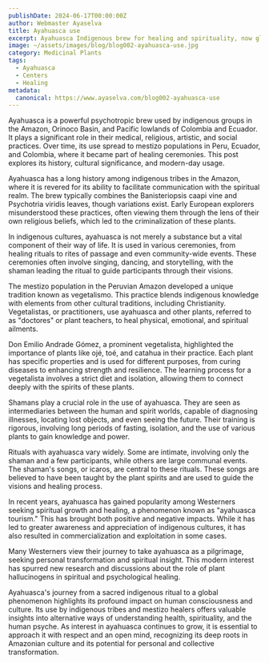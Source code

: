 ```yaml
---
publishDate: 2024-06-17T00:00:00Z
author: Webmaster Ayaselva
title: Ayahuasca use
excerpt: Ayahuasca Indigenous brew for healing and spirituality, now globally recognized.
image: ~/assets/images/blog/blog002-ayahuasca-use.jpg
category: Medicinal Plants
tags:
  - Ayahuasca
  - Centers
  - Healing
metadata:
  canonical: https://www.ayaselva.com/blog002-ayahuasca-use
---
```


Ayahuasca is a powerful psychotropic brew used by indigenous groups in the Amazon, Orinoco Basin, and Pacific lowlands of Colombia and Ecuador. It plays a significant role in their medical, religious, artistic, and social practices. Over time, its use spread to mestizo populations in Peru, Ecuador, and Colombia, where it became part of healing ceremonies. This post explores its history, cultural significance, and modern-day usage.

Ayahuasca has a long history among indigenous tribes in the Amazon, where it is revered for its ability to facilitate communication with the spiritual realm. The brew typically combines the Banisteriopsis caapi vine and Psychotria viridis leaves, though variations exist. Early European explorers misunderstood these practices, often viewing them through the lens of their own religious beliefs, which led to the criminalization of these plants.

In indigenous cultures, ayahuasca is not merely a substance but a vital component of their way of life. It is used in various ceremonies, from healing rituals to rites of passage and even community-wide events. These ceremonies often involve singing, dancing, and storytelling, with the shaman leading the ritual to guide participants through their visions.

The mestizo population in the Peruvian Amazon developed a unique tradition known as vegetalismo. This practice blends indigenous knowledge with elements from other cultural traditions, including Christianity. Vegetalistas, or practitioners, use ayahuasca and other plants, referred to as "doctores" or plant teachers, to heal physical, emotional, and spiritual ailments.

Don Emilio Andrade Gómez, a prominent vegetalista, highlighted the importance of plants like ojé, toé, and catahua in their practice. Each plant has specific properties and is used for different purposes, from curing diseases to enhancing strength and resilience. The learning process for a vegetalista involves a strict diet and isolation, allowing them to connect deeply with the spirits of these plants.

Shamans play a crucial role in the use of ayahuasca. They are seen as intermediaries between the human and spirit worlds, capable of diagnosing illnesses, locating lost objects, and even seeing the future. Their training is rigorous, involving long periods of fasting, isolation, and the use of various plants to gain knowledge and power.

Rituals with ayahuasca vary widely. Some are intimate, involving only the shaman and a few participants, while others are large communal events. The shaman's songs, or icaros, are central to these rituals. These songs are believed to have been taught by the plant spirits and are used to guide the visions and healing process.

In recent years, ayahuasca has gained popularity among Westerners seeking spiritual growth and healing, a phenomenon known as "ayahuasca tourism." This has brought both positive and negative impacts. While it has led to greater awareness and appreciation of indigenous cultures, it has also resulted in commercialization and exploitation in some cases.

Many Westerners view their journey to take ayahuasca as a pilgrimage, seeking personal transformation and spiritual insight. This modern interest has spurred new research and discussions about the role of plant hallucinogens in spiritual and psychological healing.

Ayahuasca's journey from a sacred indigenous ritual to a global phenomenon highlights its profound impact on human consciousness and culture. Its use by indigenous tribes and mestizo healers offers valuable insights into alternative ways of understanding health, spirituality, and the human psyche. As interest in ayahuasca continues to grow, it is essential to approach it with respect and an open mind, recognizing its deep roots in Amazonian culture and its potential for personal and collective transformation.
